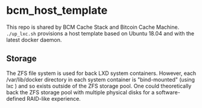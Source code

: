 # bcm_host_template

This repo is shared by BCM Cache Stack and Bitcoin Cache Machine. `./up_lxc.sh` provisions a host template based on Ubuntu 18.04 and with the latest docker daemon.

## Storage

The ZFS file system is used for back LXD system containers. However, each /var/lib/docker directory in each system container is "bind-mounted" (using lxc ) and so exists outside of the ZFS storage pool. One could theoretically back the ZFS storage pool with multiple physical disks for a software-defined RAID-like experience.